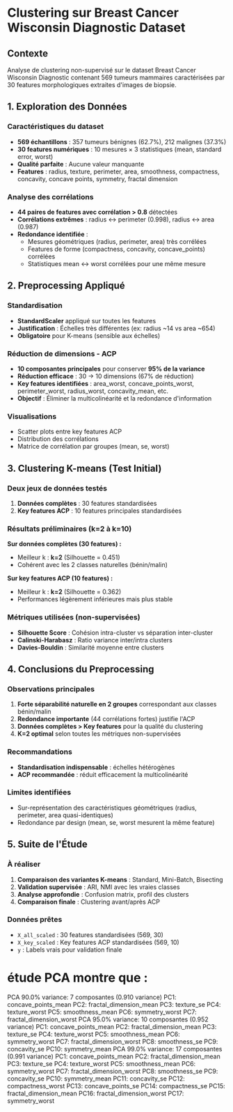 # Clustering sur Breast Cancer Wisconsin Diagnostic Dataset

## Contexte
Analyse de clustering non-supervisé sur le dataset Breast Cancer Wisconsin Diagnostic contenant 569 tumeurs mammaires caractérisées par 30 features morphologiques extraites d'images de biopsie.

## 1. Exploration des Données

### Caractéristiques du dataset
- **569 échantillons** : 357 tumeurs bénignes (62.7%), 212 malignes (37.3%)
- **30 features numériques** : 10 mesures × 3 statistiques (mean, standard error, worst)
- **Qualité parfaite** : Aucune valeur manquante
- **Features** : radius, texture, perimeter, area, smoothness, compactness, concavity, concave points, symmetry, fractal dimension

### Analyse des corrélations
- **44 paires de features avec corrélation > 0.8** détectées
- **Corrélations extrêmes** : radius ↔ perimeter (0.998), radius ↔ area (0.987)
- **Redondance identifiée** :
  - Mesures géométriques (radius, perimeter, area) très corrélées
  - Features de forme (compactness, concavity, concave_points) corrélées
  - Statistiques mean ↔ worst corrélées pour une même mesure

## 2. Preprocessing Appliqué

### Standardisation
- **StandardScaler** appliqué sur toutes les features
- **Justification** : Échelles très différentes (ex: radius ~14 vs area ~654)
- **Obligatoire** pour K-means (sensible aux échelles)

### Réduction de dimensions - ACP
- **10 composantes principales** pour conserver **95% de la variance**
- **Réduction efficace** : 30 → 10 dimensions (67% de réduction)
- **Key features identifiées** : area_worst, concave_points_worst, perimeter_worst, radius_worst, concavity_mean, etc.
- **Objectif** : Éliminer la multicolinéarité et la redondance d'information

### Visualisations
- Scatter plots entre key features ACP
- Distribution des corrélations
- Matrice de corrélation par groupes (mean, se, worst)

## 3. Clustering K-means (Test Initial)

### Deux jeux de données testés
1. **Données complètes** : 30 features standardisées
2. **Key features ACP** : 10 features principales standardisées

### Résultats préliminaires (k=2 à k=10)

**Sur données complètes (30 features) :**
- Meilleur k : **k=2** (Silhouette = 0.451)
- Cohérent avec les 2 classes naturelles (bénin/malin)

**Sur key features ACP (10 features) :**
- Meilleur k : **k=2** (Silhouette = 0.362)
- Performances légèrement inférieures mais plus stable

### Métriques utilisées (non-supervisées)
- **Silhouette Score** : Cohésion intra-cluster vs séparation inter-cluster
- **Calinski-Harabasz** : Ratio variance inter/intra clusters
- **Davies-Bouldin** : Similarité moyenne entre clusters

## 4. Conclusions du Preprocessing

### Observations principales
1. **Forte séparabilité naturelle en 2 groupes** correspondant aux classes bénin/malin
2. **Redondance importante** (44 corrélations fortes) justifie l'ACP
3. **Données complètes > Key features** pour la qualité du clustering
4. **K=2 optimal** selon toutes les métriques non-supervisées

### Recommandations
- **Standardisation indispensable** : échelles hétérogènes
- **ACP recommandée** : réduit efficacement la multicolinéarité

### Limites identifiées
- Sur-représentation des caractéristiques géométriques (radius, perimeter, area quasi-identiques)
- Redondance par design (mean, se, worst mesurent la même feature)

## 5. Suite de l'Étude

### À réaliser
1. **Comparaison des variantes K-means** : Standard, Mini-Batch, Bisecting
2. **Validation supervisée** : ARI, NMI avec les vraies classes
3. **Analyse approfondie** : Confusion matrix, profil des clusters
4. **Comparaison finale** : Clustering avant/après ACP

### Données prêtes
- `X_all_scaled` : 30 features standardisées (569, 30)
- `X_key_scaled` : Key features ACP standardisées (569, 10)
- `y` : Labels vrais pour validation finale

# étude PCA montre que :
PCA 90.0% variance: 7 composantes (0.910 variance)
PC1: concave_points_mean
PC2: fractal_dimension_mean
PC3: texture_se
PC4: texture_worst
PC5: smoothness_mean
PC6: symmetry_worst
PC7: fractal_dimension_worst
   PCA 95.0% variance: 10 composantes (0.952 variance)
PC1: concave_points_mean
PC2: fractal_dimension_mean
PC3: texture_se
PC4: texture_worst
PC5: smoothness_mean
PC6: symmetry_worst
PC7: fractal_dimension_worst
PC8: smoothness_se
PC9: concavity_se
PC10: symmetry_mean
   PCA 99.0% variance: 17 composantes (0.991 variance)
PC1: concave_points_mean
PC2: fractal_dimension_mean
PC3: texture_se
PC4: texture_worst
PC5: smoothness_mean
PC6: symmetry_worst
PC7: fractal_dimension_worst
PC8: smoothness_se
PC9: concavity_se
PC10: symmetry_mean
PC11: concavity_se
PC12: compactness_worst
PC13: concave_points_se
PC14: compactness_se
PC15: fractal_dimension_mean
PC16: fractal_dimension_worst
PC17: symmetry_worst

